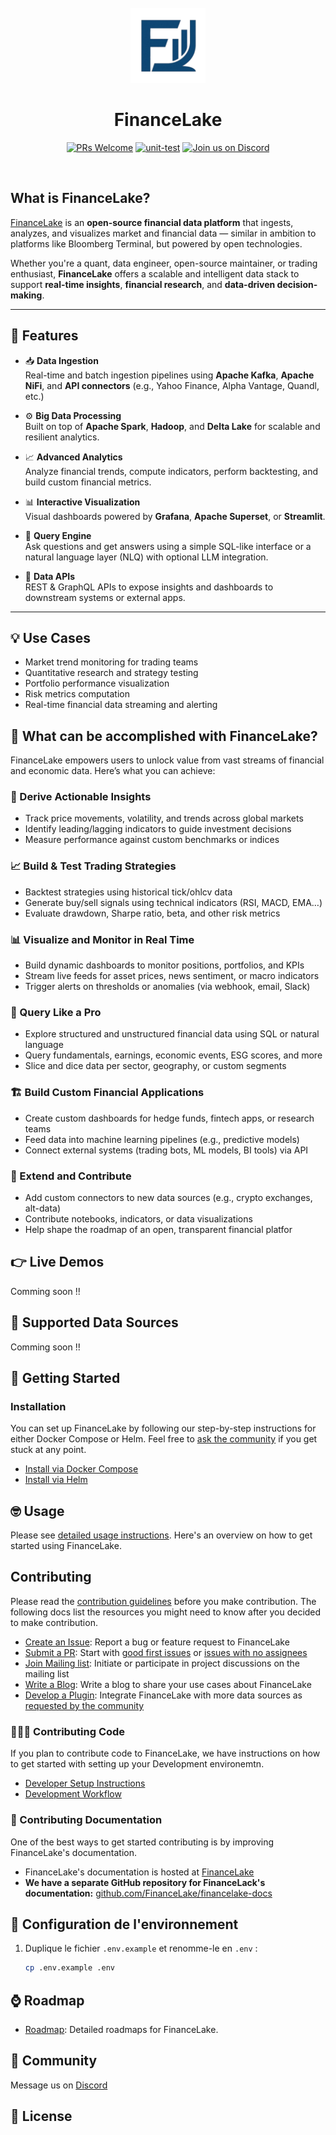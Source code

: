 <div align="center">
<br/>
<img src="resources/img/logo.png" width="120px" alt="">
<br/>

# FinanceLake

[![PRs Welcome](https://img.shields.io/badge/PRs-welcome-brightgreen.svg?style=flat&logo=github&color=2370ff&labelColor=454545)](http://makeapullrequest.com)
[![unit-test]()](https://github.com/FinanceLake/financelake/actions/workflows/test.yml)
[![Join us on Discord](https://img.shields.io/badge/Join_Us_on-Discord-5865F2?style=flat&logo=discord&logoColor=white&labelColor=2C2F33)](https://discord.gg/rP2dNEFJ4Y)

</div>
<br>
<div align="left">

## What is FinanceLake?
[FinanceLake](#) is an **open-source financial data platform** that ingests, analyzes, and visualizes market and financial data — similar in ambition to platforms like Bloomberg Terminal, but powered by open technologies.

Whether you're a quant, data engineer, open-source maintainer, or trading enthusiast, **FinanceLake** offers a scalable and intelligent data stack to support **real-time insights**, **financial research**, and **data-driven decision-making**.

---

## 🚀 Features

- 📥 **Data Ingestion**  
  Real-time and batch ingestion pipelines using **Apache Kafka**, **Apache NiFi**, and **API connectors** (e.g., Yahoo Finance, Alpha Vantage, Quandl, etc.)

- ⚙️ **Big Data Processing**  
  Built on top of **Apache Spark**, **Hadoop**, and **Delta Lake** for scalable and resilient analytics.

- 📈 **Advanced Analytics**  
  Analyze financial trends, compute indicators, perform backtesting, and build custom financial metrics.

- 📊 **Interactive Visualization**  
  Visual dashboards powered by **Grafana**, **Apache Superset**, or **Streamlit**.

- 🧠 **Query Engine**  
  Ask questions and get answers using a simple SQL-like interface or a natural language layer (NLQ) with optional LLM integration.

- 📡 **Data APIs**  
  REST & GraphQL APIs to expose insights and dashboards to downstream systems or external apps.

---

## 💡 Use Cases

- Market trend monitoring for trading teams
- Quantitative research and strategy testing
- Portfolio performance visualization
- Risk metrics computation
- Real-time financial data streaming and alerting

## 🎯 What can be accomplished with FinanceLake?

FinanceLake empowers users to unlock value from vast streams of financial and economic data. Here’s what you can achieve:

### 🧠 Derive Actionable Insights
- Track price movements, volatility, and trends across global markets
- Identify leading/lagging indicators to guide investment decisions
- Measure performance against custom benchmarks or indices

### 📈 Build & Test Trading Strategies
- Backtest strategies using historical tick/ohlcv data
- Generate buy/sell signals using technical indicators (RSI, MACD, EMA…)
- Evaluate drawdown, Sharpe ratio, beta, and other risk metrics

### 📊 Visualize and Monitor in Real Time
- Build dynamic dashboards to monitor positions, portfolios, and KPIs
- Stream live feeds for asset prices, news sentiment, or macro indicators
- Trigger alerts on thresholds or anomalies (via webhook, email, Slack)

### 🔎 Query Like a Pro
- Explore structured and unstructured financial data using SQL or natural language
- Query fundamentals, earnings, economic events, ESG scores, and more
- Slice and dice data per sector, geography, or custom segments

### 🏗️ Build Custom Financial Applications
- Create custom dashboards for hedge funds, fintech apps, or research teams
- Feed data into machine learning pipelines (e.g., predictive models)
- Connect external systems (trading bots, ML models, BI tools) via API

### 🧩 Extend and Contribute
- Add custom connectors to new data sources (e.g., crypto exchanges, alt-data)
- Contribute notebooks, indicators, or data visualizations
- Help shape the roadmap of an open, transparent financial platfor

## 👉 Live Demos

Comming soon !!

## 💪 Supported Data Sources

Comming soon !!

## 🚀 Getting Started

### Installation
You can set up  FinanceLake by following our step-by-step instructions for either Docker Compose or Helm. Feel free to [ask the community](#💙-community) if you get stuck at any point.

- [Install via Docker Compose](#)
- [Install via Helm](#)

## 🤓 Usage

Please see [detailed usage instructions](#). Here's an overview on how to get started using FinanceLake.


## Contributing
Please read the [contribution guidelines](#) before you make contribution. The following docs list the resources you might need to know after you decided to make contribution.

- [Create an Issue](#): Report a bug or feature request to FinanceLake
- [Submit a PR](#): Start with [good first issues](#) or [issues with no assignees](#)
- [Join Mailing list](#): Initiate or participate in project discussions on the mailing list
- [Write a Blog](#): Write a blog to share your use cases about FinanceLake
- [Develop a Plugin](#):  Integrate FinanceLake with more data sources as [requested by the community](#)

### 👩🏾‍💻 Contributing Code

If you plan to contribute code to FinanceLake, we have instructions on how to get started with setting up your Development environemtn.

- [Developer Setup Instructions](#)
- [Development Workflow](#)


### 📄 Contributing Documentation

One of the best ways to get started contributing is by improving FinanceLake's documentation. 

- FinanceLake's documentation is hosted at [FinanceLake](#)
- **We have a separate GitHub repository for FinanceLack's documentation:** [github.com/FinanceLake/financelake-docs](https://github.com/FinanceLake/financelake-docs)
## 🔧 Configuration de l'environnement

1. Duplique le fichier `.env.example` et renomme-le en `.env` :
   ```bash
   cp .env.example .env

## ⌚ Roadmap

- <a href="#" target="_blank">Roadmap</a>: Detailed roadmaps for FinanceLake.

## 💙 Community

Message us on <a href="https://discord.gg/rP2dNEFJ4Y" target="_blank">Discord</a>

## 📄 License<a id="license"></a>
